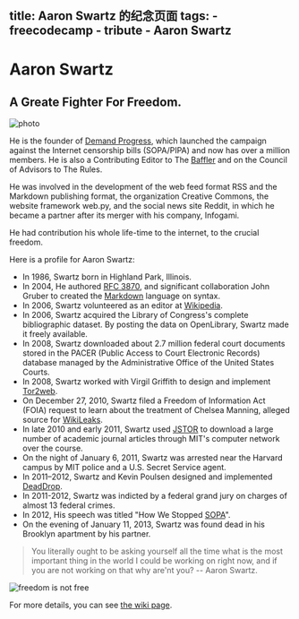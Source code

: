 title: Aaron Swartz 的纪念页面 
tags:
    - freecodecamp
    - tribute
    - Aaron Swartz
---
    

# Aaron Swartz
## A Greate Fighter For Freedom.

![photo](https://upload.wikimedia.org/wikipedia/commons/thumb/0/06/Aaron_Swartz_profile.jpg/432px-Aaron_Swartz_profile.jpg)

He is the founder of [Demand Progress](https://demandprogress.org), which launched the campaign against the Internet censorship bills (SOPA/PIPA) and now has over a million members. He is also a Contributing Editor to The [Baffler](http://thebaffler.com/) and on the Council of Advisors to The Rules.

He was involved in the development of the web feed format RSS and the Markdown publishing format, the organization Creative Commons, the website framework web.py, and the social news site Reddit, in which he became a partner after its merger with his company, Infogami.

He had contribution his whole life-time to the internet, to the crucial freedom.

Here is a profile for Aaron Swartz:

+ In 1986, Swartz born in Highland Park, Illinois.
+ In 2004, He authored [RFC 3870](https://tools.ietf.org/html/rfc3870), and significant collaboration John Gruber to created the [Markdown](https://en.wikipedia.org/wiki/Markdown) language on syntax.
+ In 2006, Swartz volunteered as an editor at [Wikipedia](https://en.wikipedia.org/wiki/Wikipedia).
+ In 2006, Swartz acquired the Library of Congress's complete bibliographic dataset. By posting the data on OpenLibrary, Swartz made it freely available.
+ In 2008, Swartz downloaded about 2.7 million federal court documents stored in the PACER (Public Access to Court Electronic Records) database managed by the Administrative Office of the United States Courts.
+ In 2008, Swartz worked with Virgil Griffith to design and implement [Tor2web](https://en.wikipedia.org/wiki/Tor2web).
+ On December 27, 2010, Swartz filed a Freedom of Information Act (FOIA) request to learn about the treatment of Chelsea Manning, alleged source for [WikiLeaks](https://en.wikipedia.org/wiki/WikiLeaks).
+ In late 2010 and early 2011, Swartz used [JSTOR](https://en.wikipedia.org/wiki/JSTOR) to download a large number of academic journal articles through MIT's computer network over the course.
+ On the night of January 6, 2011, Swartz was arrested near the Harvard campus by MIT police and a U.S. Secret Service agent.
+ In 2011–2012, Swartz and Kevin Poulsen designed and implemented [DeadDrop](https://en.wikipedia.org/wiki/SecureDrop).
+ In 2011-2012, Swartz was indicted by a federal grand jury on charges of almost 13 federal crimes.
+ In 2012, His speech was titled "How We Stopped [SOPA](https://en.wikipedia.org/wiki/Stop_Online_Piracy_Act)".
+ On the evening of January 11, 2013, Swartz was found dead in his Brooklyn apartment by his partner.


>You literally ought to be asking yourself all the time what is the most important thing in the world I could be working on right now, and if you are not working on that why are'nt you?
>-- Aaron Swartz.

![freedom is not free](http://coolshell.cn//wp-content/uploads/2014/09/aaron_swartz__freedom_fighter_by_caq_qoq-d5rzbi8.jpg)

For more details, you can see [the wiki page](https://en.wikipedia.org/wiki/Aaron_Swartz).




